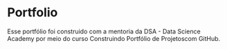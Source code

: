 # Portfolio
Esse portfólio foi construido com a mentoria da DSA - Data Science Academy por meio do curso Construindo Portfólio de Projetoscom GitHub.
